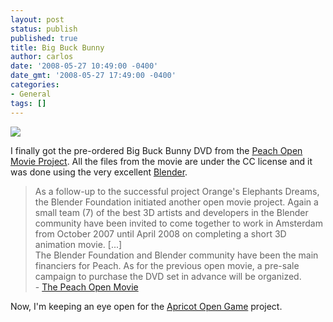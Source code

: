 ```yaml
---
layout: post
status: publish
published: true
title: Big Buck Bunny
author: carlos
date: '2008-05-27 10:49:00 -0400'
date_gmt: '2008-05-27 17:49:00 -0400'
categories:
- General
tags: []
---
```

[![](http://3.bp.blogspot.com/_940DBYqYeYo/SD72mDjalkI/AAAAAAAAAug/BCiiBfzPm88/s320/BigBuckDVD.jpg)](http://3.bp.blogspot.com/_940DBYqYeYo/SD72mDjalkI/AAAAAAAAAug/BCiiBfzPm88/s1600-h/BigBuckDVD.jpg)

I finally got the pre-ordered Big Buck Bunny DVD from the [Peach Open Movie Project](http://peach.blender.org/). All the files from the movie are under the CC license and it was done using the very excellent [Blender](http://www.blender.org/).  

> As a follow-up to the successful project Orange's Elephants Dreams, the Blender Foundation initiated another open movie project. Again a small team (7) of the best 3D artists and developers in the Blender community have been invited to come together to work in Amsterdam from October 2007 until April 2008 on completing a short 3D animation movie. \[...\]  
> The Blender Foundation and Blender community have been the main financiers for Peach. As for the previous open movie, a pre-sale campaign to purchase the DVD set in advance will be organized.  
> \- [The Peach Open Movie](http://peach.blender.org/)

Now, I'm keeping an eye open for the [Apricot Open Game](http://apricot.blender.org/) project.
